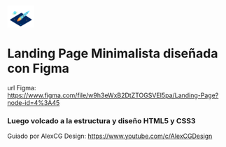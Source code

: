 <img  src='./ilustraciones/ilustracion.svg' height='50px'>

# Landing Page Minimalista diseñada con Figma
url Figma: https://www.figma.com/file/w9h3eWxB2DtZTOGSVEI5pa/Landing-Page?node-id=4%3A45

### Luego volcado a la estructura y diseño HTML5 y CSS3

Guiado por AlexCG Design: https://www.youtube.com/c/AlexCGDesign
